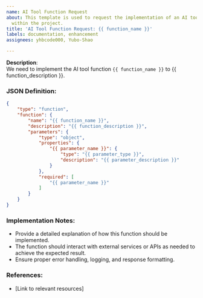 ```yaml
---
name: AI Tool Function Request
about: This template is used to request the implementation of an AI tool function
  within the project.
title: 'AI Tool Function Request: {{ function_name }}'
labels: documentation, enhancement
assignees: yhbcode000, Yubo-Shao

---
```


**Description**:  
We need to implement the AI tool function `{{ function_name }}` to {{ function_description }}.

### JSON Definition:

```json
{
    "type": "function",
    "function": {
        "name": "{{ function_name }}",
        "description": "{{ function_description }}",
        "parameters": {
            "type": "object",
            "properties": {
                "{{ parameter_name }}": {
                    "type": "{{ parameter_type }}",
                    "description": "{{ parameter_description }}"
                }
            },
            "required": [
                "{{ parameter_name }}"
            ]
        }
    }
}
```

### Implementation Notes:
- Provide a detailed explanation of how this function should be implemented.
- The function should interact with external services or APIs as needed to achieve the expected result.
- Ensure proper error handling, logging, and response formatting.

### References:
- [Link to relevant resources]
